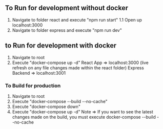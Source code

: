 ## To Run for development without docker

1. Navigate to folder react and execute "npm run start"
    1.1 Open up localhost:3000
2. Navigate to folder express and execute "npm run dev"

## to Run for development with docker
1. Navigate to root
2. Execute "docker-compose up -d"
React App => localhost:3000 (live refresh on any file changes made within the react folder)
Express Backend => localhost:3001

### To Build for production

1. Navigate to root
2. Execute "docker-compose --build --no-cache"
3. Execute "docker-compose down"
4. Execute "docker-compose up -d"
Note => If you want to see the latest changes made on the build, you must execute docker-compose --build --no-cache